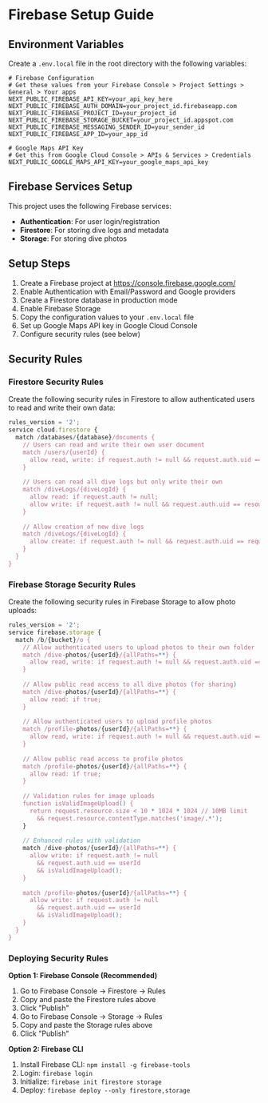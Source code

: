 # Firebase Setup Guide

## Environment Variables

Create a `.env.local` file in the root directory with the following variables:

```env
# Firebase Configuration
# Get these values from your Firebase Console > Project Settings > General > Your apps
NEXT_PUBLIC_FIREBASE_API_KEY=your_api_key_here
NEXT_PUBLIC_FIREBASE_AUTH_DOMAIN=your_project_id.firebaseapp.com
NEXT_PUBLIC_FIREBASE_PROJECT_ID=your_project_id
NEXT_PUBLIC_FIREBASE_STORAGE_BUCKET=your_project_id.appspot.com
NEXT_PUBLIC_FIREBASE_MESSAGING_SENDER_ID=your_sender_id
NEXT_PUBLIC_FIREBASE_APP_ID=your_app_id

# Google Maps API Key
# Get this from Google Cloud Console > APIs & Services > Credentials
NEXT_PUBLIC_GOOGLE_MAPS_API_KEY=your_google_maps_api_key
```

## Firebase Services Setup

This project uses the following Firebase services:
- **Authentication**: For user login/registration
- **Firestore**: For storing dive logs and metadata
- **Storage**: For storing dive photos

## Setup Steps

1. Create a Firebase project at https://console.firebase.google.com/
2. Enable Authentication with Email/Password and Google providers
3. Create a Firestore database in production mode
4. Enable Firebase Storage
5. Copy the configuration values to your `.env.local` file
6. Set up Google Maps API key in Google Cloud Console
7. Configure security rules (see below)

## Security Rules

### Firestore Security Rules

Create the following security rules in Firestore to allow authenticated users to read and write their own data:

```javascript
rules_version = '2';
service cloud.firestore {
  match /databases/{database}/documents {
    // Users can read and write their own user document
    match /users/{userId} {
      allow read, write: if request.auth != null && request.auth.uid == userId;
    }
    
    // Users can read all dive logs but only write their own
    match /diveLogs/{diveLogId} {
      allow read: if request.auth != null;
      allow write: if request.auth != null && request.auth.uid == resource.data.userId;
    }
    
    // Allow creation of new dive logs
    match /diveLogs/{diveLogId} {
      allow create: if request.auth != null && request.auth.uid == request.resource.data.userId;
    }
  }
}
```

### Firebase Storage Security Rules

Create the following security rules in Firebase Storage to allow photo uploads:

```javascript
rules_version = '2';
service firebase.storage {
  match /b/{bucket}/o {
    // Allow authenticated users to upload photos to their own folder
    match /dive-photos/{userId}/{allPaths=**} {
      allow read, write: if request.auth != null && request.auth.uid == userId;
    }
    
    // Allow public read access to all dive photos (for sharing)
    match /dive-photos/{userId}/{allPaths=**} {
      allow read: if true;
    }
    
    // Allow authenticated users to upload profile photos
    match /profile-photos/{userId}/{allPaths=**} {
      allow read, write: if request.auth != null && request.auth.uid == userId;
    }
    
    // Allow public read access to profile photos
    match /profile-photos/{userId}/{allPaths=**} {
      allow read: if true;
    }
    
    // Validation rules for image uploads
    function isValidImageUpload() {
      return request.resource.size < 10 * 1024 * 1024 // 10MB limit
        && request.resource.contentType.matches('image/.*');
    }
    
    // Enhanced rules with validation
    match /dive-photos/{userId}/{allPaths=**} {
      allow write: if request.auth != null 
        && request.auth.uid == userId
        && isValidImageUpload();
    }
    
    match /profile-photos/{userId}/{allPaths=**} {
      allow write: if request.auth != null 
        && request.auth.uid == userId
        && isValidImageUpload();
    }
  }
}
```

### Deploying Security Rules

**Option 1: Firebase Console (Recommended)**
1. Go to Firebase Console → Firestore → Rules
2. Copy and paste the Firestore rules above
3. Click "Publish"
4. Go to Firebase Console → Storage → Rules
5. Copy and paste the Storage rules above
6. Click "Publish"

**Option 2: Firebase CLI**
1. Install Firebase CLI: `npm install -g firebase-tools`
2. Login: `firebase login`
3. Initialize: `firebase init firestore storage`
4. Deploy: `firebase deploy --only firestore,storage` 